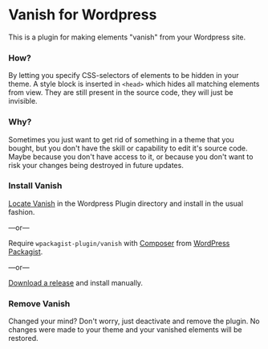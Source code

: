 # Vanish for Wordpress

This is a plugin for making elements "vanish" from your Wordpress site.

### How?

By letting you specify CSS-selectors of elements to be hidden in your theme. A style block is inserted in `<head>` which hides all matching elements from view. They are still present in the source code, they will just be invisible. 

### Why?

Sometimes you just want to get rid of something in a theme that you bought, but you don't have the skill or capability to edit it's source code. Maybe because you don't have access to it, or because you don't want to risk your changes being destroyed in future updates. 

### Install Vanish

[Locate Vanish](https://wordpress.org/plugins/vanish/) in the Wordpress Plugin directory and install in the usual fashion.

—or—

Require `wpackagist-plugin/vanish` with [Composer](https://getcomposer.org/) from [WordPress Packagist](http://wpackagist.org/).

—or—

[Download a release](https://github.com/frebro/wp-vanish/releases) and install manually. 

### Remove Vanish

Changed your mind? Don't worry, just deactivate and remove the plugin. No changes were made to your theme and your vanished elements will be restored.
